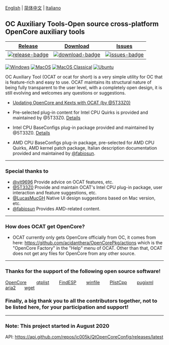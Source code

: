 [English](https://github.com/ic005k/QtOpenCoreConfig/blob/master/READMe.md) | [简体中文](https://github.com/ic005k/QtOpenCoreConfig/blob/master/READMe-cn.md) | [Italiano](https://github.com/ic005k/QtOpenCoreConfig/blob/master/READMe-it.md)
## OC Auxiliary Tools-Open source cross-platform OpenCore auxiliary tools


| [Release][release-link]|[Download][download-link]|[Issues][issues-link]|
|-----------------|-----------------|-----------------|
|[![release-badge](https://img.shields.io/github/release/ic005k/QtOpenCoreConfig.svg?style=flat-square "Release status")](https://github.com/ic005k/QtOpenCoreConfig/releases "Release status") | [![download-badge](https://img.shields.io/github/downloads/ic005k/QtOpenCoreConfig/total.svg?style=flat-square "Download status")](https://github.com/ic005k/QtOpenCoreConfig/releases/latest "Download status")|[![issues-badge](https://img.shields.io/badge/github-issues-red.svg?maxAge=60 "Issues")](https://github.com/ic005k/QtOpenCoreConfig/issues "Issues")|

[![Windows](https://github.com/ic005k/QtOpenCoreConfig/actions/workflows/windows.yml/badge.svg)](https://github.com/ic005k/QtOpenCoreConfig/actions/workflows/windows.yml)      [![MacOS](https://github.com/ic005k/QtOpenCoreConfig/actions/workflows/macos.yml/badge.svg)](https://github.com/ic005k/QtOpenCoreConfig/actions/workflows/macos.yml)       [![MacOS Classical](https://github.com/ic005k/QtOpenCoreConfig/actions/workflows/macos1012.yml/badge.svg)](https://github.com/ic005k/QtOpenCoreConfig/actions/workflows/macos1012.yml)  [![Ubuntu](https://github.com/ic005k/QtOpenCoreConfig/actions/workflows/ubuntu.yml/badge.svg)](https://github.com/ic005k/QtOpenCoreConfig/actions/workflows/ubuntu.yml)    

[download-link]: https://github.com/ic005k/QtOpenCoreConfig/releases/latest "Download status"
[download-badge]: https://img.shields.io/github/downloads/ic005k/QtOpenCoreConfig/total.svg?style=flat-square "Download status"

[release-link]: https://github.com/ic005k/QtOpenCoreConfig/releases "Release status"
[release-badge]: https://img.shields.io/github/release/ic005k/QtOpenCoreConfig.svg?style=flat-square "Release status"

[issues-link]: https://github.com/ic005k/QtOpenCoreConfig/issues "Issues"
[issues-badge]: https://img.shields.io/badge/github-issues-red.svg?maxAge=60 "Issues"

[discourse-link]: https://www.insanelymac.com/forum/topic/344752-open-source-cross-platform-opencore-auxiliary-tools/



OC Auxiliary Tool (OCAT or ocat for short) is a very simple utility for OC that is feature-rich and easy to use. OCAT maintains its structural nature of being fully transparent to the user level, with a completely open design, it is still evolving and welcomes any questions or suggestions.

* [Updating OpenCore and Kexts with OCAT (by @5T33Z0)](https://github.com/5T33Z0/OC-Little-Translated/blob/main/D_Updating_OpenCore/README.md)

* Pre-selected plug-in content for Intel CPU Quirks is provided and maintained by @5T33Z0. [Details](https://github.com/5T33Z0/OC-Little-Translated/tree/main/F_Desktop_EFIs/preset)
 
* Intel CPU BaseConfigs plug-in package provided and maintained by @5T33Z0. [Details](https://github.com/5T33Z0/OC-Little-Translated/tree/main/F_Desktop_EFIs)

* AMD CPU BaseConfigs plug-in package, pre-selected for AMD CPU Quirks, AMD kernel patch package, Italian description documentation provided and maintained by [@fabiosun](https://github.com/fabiosun).

---

### Special thanks to
* [@vit9696](https://github.com/vit9696) Provide advice on OCAT features, etc.
* [@5T33Z0](https://github.com/5T33Z0) Provide and maintain OCAT's Intel CPU plug-in package, user interaction and feature suggestions, etc.
* [@LucasMucGH](https://github.com/LucasMucGH) Native UI design suggestions based on Mac version, etc.
* [@fabiosun](https://github.com/fabiosun) Provides AMD-related content.

---

### How does OCAT get OpenCore?
* OCAT currently only gets OpenCore officially from OC, it comes from here: https://github.com/acidanthera/OpenCorePkg/actions which is the "OpenCore Factory" in the "Help" menu of OCAT. Other than that, OCAT does not get any files for OpenCore from any other source.

---

### Thanks for the support of the following open source software!

[OpenCore](https://github.com/acidanthera/OpenCorePkg)&nbsp; &nbsp; &nbsp; &nbsp;
[qtplist](https://github.com/reillywatson/qtplist)&nbsp; &nbsp; &nbsp; &nbsp;
[FindESP](https://github.com/bluer007/FindESP)&nbsp; &nbsp; &nbsp; &nbsp;
[winfile](https://github.com/microsoft/winfile)&nbsp; &nbsp; &nbsp; &nbsp;
[PlistCpp](https://github.com/animetrics/PlistCpp)&nbsp; &nbsp; &nbsp; &nbsp;
[pugixml](https://github.com/zeux/pugixml)&nbsp;&nbsp; &nbsp; &nbsp;
[aria2](https://github.com/aria2/aria2)&nbsp; &nbsp; &nbsp;&nbsp;
[wget](http://wget.addictivecode.org/)&nbsp; &nbsp; &nbsp;&nbsp;

### Finally, a big thank you to all the contributors together, not to be listed here, for your participation and support!

---

### Note: This project started in August 2020
API: https://api.github.com/repos/ic005k/QtOpenCoreConfig/releases/latest
